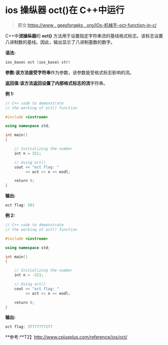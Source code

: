 # ios 操纵器 oct()在 C++中运行

> 原文:[https://www . geesforgeks . org/IOs-机械手-oct-function-in-c/](https://www.geeksforgeeks.org/ios-manipulators-oct-function-in-c/)

C++中**流操纵器**的 **oct()** 方法用于设置指定字符串流的基线格式标志。该标志设置八进制数的基线。因此，输出显示了八进制基数的数字。

**语法:**

```cpp
ios_base& oct (ios_base& str)

```

**参数:**该方法接受**字符串**作为参数，该参数是受格式标志影响的流。

**返回值:**该方法返回设置了内部格式标志的**流**字符串。

**例 1:**

```cpp
// C++ code to demonstrate
// the working of oct() function

#include <iostream>

using namespace std;

int main()
{

    // Initializing the number
    int n = 321;

    // Using oct()
    cout << "oct flag: "
         << oct << n << endl;

    return 0;
}
```

**输出:**

```cpp
oct flag: 501

```

**例 2:**

```cpp
// C++ code to demonstrate
// the working of oct() function

#include <iostream>

using namespace std;

int main()
{

    // Initializing the number
    int n = -321;

    // Using oct()
    cout << "oct flag: "
         << oct << n << endl;

    return 0;
}
```

**输出:**

```cpp
oct flag: 37777777277

```

**参考:**T2】http://www.cplusplus.com/reference/ios/oct/